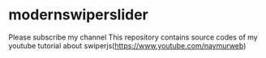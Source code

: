 # modernswiperslider
Please subscribe my channel
This repository contains source codes of my youtube tutorial about swiperjs(https://www.youtube.com/naymurweb)
